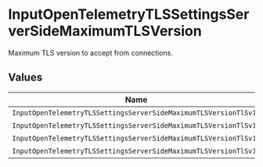 # InputOpenTelemetryTLSSettingsServerSideMaximumTLSVersion

Maximum TLS version to accept from connections.


## Values

| Name                                                             | Value                                                            |
| ---------------------------------------------------------------- | ---------------------------------------------------------------- |
| `InputOpenTelemetryTLSSettingsServerSideMaximumTLSVersionTlSv1`  | TLSv1                                                            |
| `InputOpenTelemetryTLSSettingsServerSideMaximumTLSVersionTlSv11` | TLSv1.1                                                          |
| `InputOpenTelemetryTLSSettingsServerSideMaximumTLSVersionTlSv12` | TLSv1.2                                                          |
| `InputOpenTelemetryTLSSettingsServerSideMaximumTLSVersionTlSv13` | TLSv1.3                                                          |